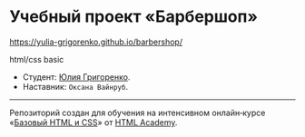 # Учебный проект «Барбершоп»        
https://yulia-grigorenko.github.io/barbershop/

html/css basic

* Студент: [Юлия Григоренко](https://up.htmlacademy.ru/htmlcss/18/user/489101).
* Наставник: `Оксана Вайнруб`.       

---
Репозиторий создан для обучения на интенсивном онлайн‑курсе «[Базовый HTML и CSS](https://htmlacademy.ru/intensive/htmlcss)» от [HTML Academy](https://htmlacademy.ru).
